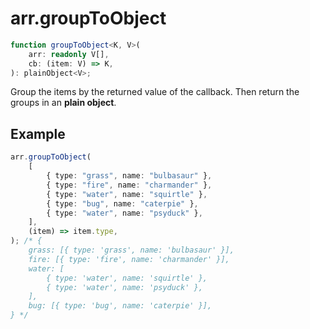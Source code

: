 # arr.groupToObject

```ts
function groupToObject<K, V>(
    arr: readonly V[],
    cb: (item: V) => K,
): plainObject<V>;
```

Group the items by the returned value of the callback. Then return the groups in
an **plain object**.

## Example

```ts
arr.groupToObject(
    [
        { type: "grass", name: "bulbasaur" },
        { type: "fire", name: "charmander" },
        { type: "water", name: "squirtle" },
        { type: "bug", name: "caterpie" },
        { type: "water", name: "psyduck" },
    ],
    (item) => item.type,
); /* {
    grass: [{ type: 'grass', name: 'bulbasaur' }],
    fire: [{ type: 'fire', name: 'charmander' }],
    water: [
        { type: 'water', name: 'squirtle' },
        { type: 'water', name: 'psyduck' },
    ],
    bug: [{ type: 'bug', name: 'caterpie' }],
} */
```
